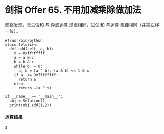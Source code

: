 # 剑指 Offer 65. 不用加减乘除做加法
观察发现，无进位和 与 异或运算 规律相同，进位 和 与运算 规律相同（并需左移一位）。

    #!/usr/bin/python
    class Solution:
      def add(self, a, b):
        x = 0xffffffff
        a = a & x
        b = b & x
        while b != 0:
          a, b = (a ^ b), (a & b) << 1 & x
        if a  <= 0x7fffffff:
          return a
        else:
          return ~(a ^ x)

    if __name__ == '__main__':
      obj = Solution()
      print(obj.add(1,2))

#### 运算结果
    3
